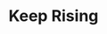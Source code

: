 ---
pid: PT78
title: Keep Rising
location_transcription: Penn Treaty Park
zipcode: '19125'
outside_phl: 
neighborhood: Fishtown,Kensington
age: '38'
age_range: 30-39
instagram: 
image_file_name: PT_78.jpg
proposal_transcription: life is challenging, full of many obstacles. You must continue
  rising/climbing to find a clear path to the brighter side.
topic: Uplifting
topic_summary: '0'
type: Other No Form
keywords_other: 
credit: Katherine H.
image_labels: 
twitter: 
facebook: 
permalink: "/monuments/pt78/"
layout: item-page
---